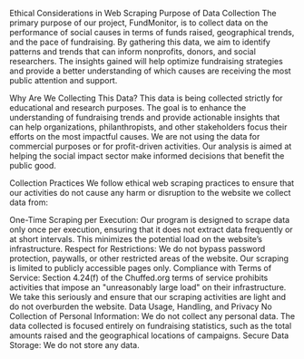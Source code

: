 Ethical Considerations in Web Scraping
Purpose of Data Collection
The primary purpose of our project, FundMonitor, is to collect data on the performance of social causes in terms of funds raised, geographical trends, and the pace of fundraising. By gathering this data, we aim to identify patterns and trends that can inform nonprofits, donors, and social researchers. The insights gained will help optimize fundraising strategies and provide a better understanding of which causes are receiving the most public attention and support.

Why Are We Collecting This Data?
This data is being collected strictly for educational and research purposes. The goal is to enhance the understanding of fundraising trends and provide actionable insights that can help organizations, philanthropists, and other stakeholders focus their efforts on the most impactful causes. We are not using the data for commercial purposes or for profit-driven activities. Our analysis is aimed at helping the social impact sector make informed decisions that benefit the public good.

Collection Practices
We follow ethical web scraping practices to ensure that our activities do not cause any harm or disruption to the website we collect data from:

One-Time Scraping per Execution: Our program is designed to scrape data only once per execution, ensuring that it does not extract data frequently or at short intervals. This minimizes the potential load on the website’s infrastructure.
Respect for Restrictions: We do not bypass password protection, paywalls, or other restricted areas of the website. Our scraping is limited to publicly accessible pages only.
Compliance with Terms of Service: Section 4.24(f) of the Chuffed.org terms of service prohibits activities that impose an "unreasonably large load" on their infrastructure. We take this seriously and ensure that our scraping activities are light and do not overburden the website.
Data Usage, Handling, and Privacy
No Collection of Personal Information: We do not collect any personal data. The data collected is focused entirely on fundraising statistics, such as the total amounts raised and the geographical locations of campaigns.
Secure Data Storage: We do not store any data.
